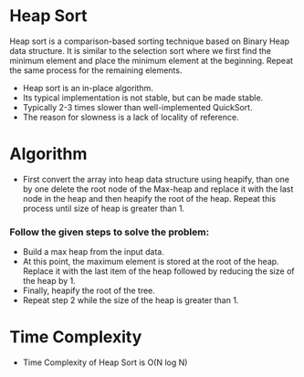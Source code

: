# Heap Sort #
Heap sort is a comparison-based sorting technique based on Binary Heap data structure. It is similar to the selection sort where we first find the minimum element and place the minimum element at the beginning. Repeat the same process for the remaining elements.
* Heap sort is an in-place algorithm. 
* Its typical implementation is not stable, but can be made stable.
* Typically 2-3 times slower than well-implemented QuickSort.  
* The reason for slowness is a lack of locality of reference.

# Algorithm #
* First convert the array into heap data structure using heapify, than one by one delete the root node of the Max-heap and replace it with the last node in the heap and then heapify the root of the heap. Repeat this process until size of heap is greater than 1.

### Follow the given steps to solve the problem: ###

* Build a max heap from the input data. 
* At this point, the maximum element is stored at the root of the heap. Replace it with the last item of the heap followed by    reducing the size of the heap by 1. 
* Finally, heapify the root of the tree. 
* Repeat step 2 while the size of the heap is greater than 1.

# Time Complexity #
* Time Complexity of Heap Sort is O(N log N) 